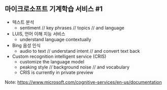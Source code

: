 ## 마이크로소프트 기계학습 서비스 #1

- 텍스트 분석 [<i class="icon icon-link"></i>](https://www.microsoft.com/cognitive-services/en-us/text-analytics-api) <!-- .element: target="_blank" rel="noopener" -->
    - sentiment // key phrases // topics // and language
- LUIS, 언어 이해 지능 서비스[<i class="icon icon-link"></i>](https://www.microsoft.com/cognitive-services/en-us/language-understanding-intelligent-service-luis) <!-- .element: target="_blank" rel="noopener" title="Language Understanding Intelligent Service" -->
    - understand language contextually
- Bing 음성 인식 [<i class="icon icon-link"></i>](https://www.microsoft.com/cognitive-services/en-us/speech-api) <!-- .element: target="_blank" rel="noopener" -->
    - audio to text // understand intent // and convert text back 
- Custom recognition intelligent service (CRIS)[<i class="icon icon-link"></i>](https://www.microsoft.com/cognitive-services/en-us/custom-recognition-intelligent-service-cris) <!-- .element: target="_blank" rel="noopener" -->
    - customize the language model
    - peaking style // background noise // and vocabulary
    - CRIS is currently in private preview

Note:
https://www.microsoft.com/cognitive-services/en-us/documentation
